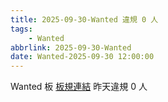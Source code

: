 ```yaml
---
title: 2025-09-30-Wanted 違規 0 人
tags:
    - Wanted
abbrlink: 2025-09-30-Wanted
date: Wanted-2025-09-30 12:00:00
---
```

Wanted 板 [板規連結](https://www.ptt.cc/bbs/Wanted/M.1608829773.A.D3B.html)
昨天違規 0 人
